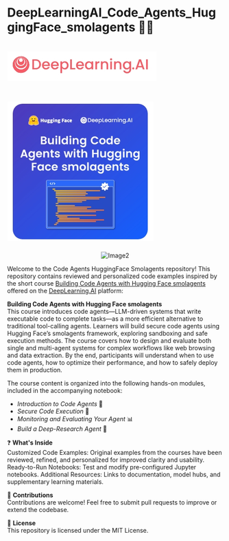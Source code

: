 # DeepLearningAI_Code_Agents_HuggingFace_smolagents  🧑‍💻


# ![image1](https://github.com/16032022/DeepLearningAI_Code_Agents_HuggingFace_smolagents/blob/0be092ba91337cbbc7b203a8f0a2279fc770cb9a/Image1.jpeg)
# ![image2](https://github.com/16032022/DeepLearningAI_Code_Agents_HuggingFace_smolagents/blob/d1bb53b46289659a1794d14293c7f2129a3c11ea/Image2jpeg)



<p align="center">
  <img src="[https://github.com/16032022/DeepLearningAI_Code_Agents_HuggingFace_smolagents/blob/d1bb53b46289659a1794d14293c7f2129a3c11ea/Image2.jpeg]" alt="Image2">
</p>



Welcome to the Code Agents HuggingFace Smolagents repository! This repository contains reviewed and personalized code examples inspired by the short course [Building Code Agents with Hugging Face smolagents](https://www.deeplearning.ai/short-courses/building-code-agents-with-hugging-face-smolagents/) offered on the [DeepLearning.AI](https://www.deeplearning.ai/courses/) platform:

**Building Code Agents with Hugging Face smolagents**  
This course introduces code agents—LLM-driven systems that write executable code to complete tasks—as a more efficient alternative to traditional tool-calling agents. Learners will build secure code agents using Hugging Face’s smolagents framework, exploring sandboxing and safe execution methods. The course covers how to design and evaluate both single and multi-agent systems for complex workflows like web browsing and data extraction. By the end, participants will understand when to use code agents, how to optimize their performance, and how to safely deploy them in production.

The course content is organized into the following hands-on modules, included in the accompanying notebook:  
 - _Introduction to Code Agents_ 🚀
 - _Secure Code Execution_ 🔐 
 - _Monitoring and Evaluating Your Agent_ 📊
 - _Build a Deep-Research Agent_ 🧠

❓ **What's Inside**  
Customized Code Examples: Original examples from the courses have been reviewed, refined, and personalized for improved clarity and usability.
Ready-to-Run Notebooks: Test and modify pre-configured Jupyter notebooks.
Additional Resources: Links to documentation, model hubs, and supplementary learning materials.

🎯 **Contributions**  
Contributions are welcome! Feel free to submit pull requests to improve or extend the codebase.

📄 **License**  
This repository is licensed under the MIT License.









